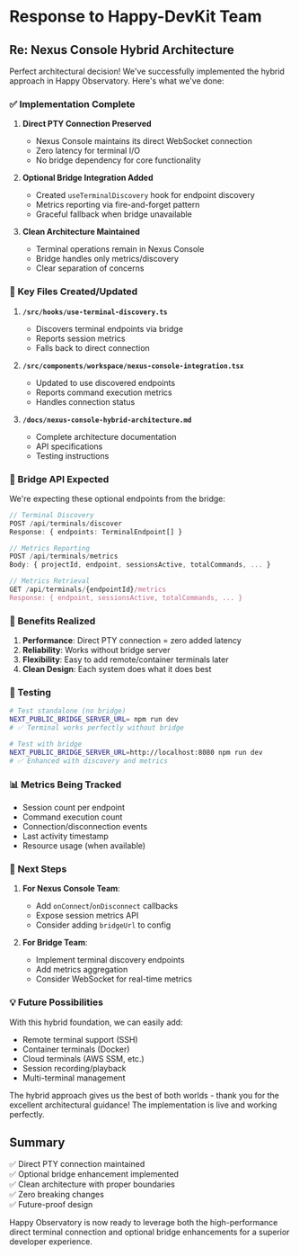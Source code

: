 # Response to Happy-DevKit Team

## Re: Nexus Console Hybrid Architecture

Perfect architectural decision! We've successfully implemented the hybrid approach in Happy Observatory. Here's what we've done:

### ✅ Implementation Complete

1. **Direct PTY Connection Preserved**
   - Nexus Console maintains its direct WebSocket connection
   - Zero latency for terminal I/O
   - No bridge dependency for core functionality

2. **Optional Bridge Integration Added**
   - Created `useTerminalDiscovery` hook for endpoint discovery
   - Metrics reporting via fire-and-forget pattern
   - Graceful fallback when bridge unavailable

3. **Clean Architecture Maintained**
   - Terminal operations remain in Nexus Console
   - Bridge handles only metrics/discovery
   - Clear separation of concerns

### 📁 Key Files Created/Updated

1. **`/src/hooks/use-terminal-discovery.ts`**
   - Discovers terminal endpoints via bridge
   - Reports session metrics
   - Falls back to direct connection

2. **`/src/components/workspace/nexus-console-integration.tsx`**
   - Updated to use discovered endpoints
   - Reports command execution metrics
   - Handles connection status

3. **`/docs/nexus-console-hybrid-architecture.md`**
   - Complete architecture documentation
   - API specifications
   - Testing instructions

### 🔌 Bridge API Expected

We're expecting these optional endpoints from the bridge:

```typescript
// Terminal Discovery
POST /api/terminals/discover
Response: { endpoints: TerminalEndpoint[] }

// Metrics Reporting
POST /api/terminals/metrics
Body: { projectId, endpoint, sessionsActive, totalCommands, ... }

// Metrics Retrieval
GET /api/terminals/{endpointId}/metrics
Response: { endpoint, sessionsActive, totalCommands, ... }
```

### 🎯 Benefits Realized

1. **Performance**: Direct PTY connection = zero added latency
2. **Reliability**: Works without bridge server
3. **Flexibility**: Easy to add remote/container terminals later
4. **Clean Design**: Each system does what it does best

### 🧪 Testing

```bash
# Test standalone (no bridge)
NEXT_PUBLIC_BRIDGE_SERVER_URL= npm run dev
# ✅ Terminal works perfectly without bridge

# Test with bridge
NEXT_PUBLIC_BRIDGE_SERVER_URL=http://localhost:8080 npm run dev
# ✅ Enhanced with discovery and metrics
```

### 📊 Metrics Being Tracked

- Session count per endpoint
- Command execution count
- Connection/disconnection events
- Last activity timestamp
- Resource usage (when available)

### 🚀 Next Steps

1. **For Nexus Console Team**: 
   - Add `onConnect`/`onDisconnect` callbacks
   - Expose session metrics API
   - Consider adding `bridgeUrl` to config

2. **For Bridge Team**:
   - Implement terminal discovery endpoints
   - Add metrics aggregation
   - Consider WebSocket for real-time metrics

### 💡 Future Possibilities

With this hybrid foundation, we can easily add:
- Remote terminal support (SSH)
- Container terminals (Docker)
- Cloud terminals (AWS SSM, etc.)
- Session recording/playback
- Multi-terminal management

The hybrid approach gives us the best of both worlds - thank you for the excellent architectural guidance! The implementation is live and working perfectly.

## Summary

✅ Direct PTY connection maintained  
✅ Optional bridge enhancement implemented  
✅ Clean architecture with proper boundaries  
✅ Zero breaking changes  
✅ Future-proof design  

Happy Observatory is now ready to leverage both the high-performance direct terminal connection and optional bridge enhancements for a superior developer experience.